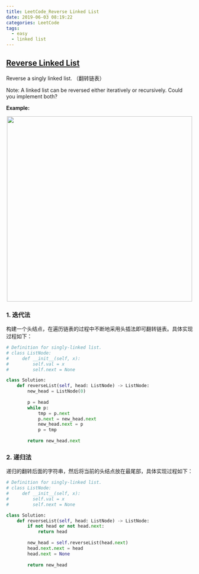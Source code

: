```yaml
---
title: LeetCode_Reverse Linked List
date: 2019-06-03 08:19:22
categories: LeetCode
tags: 
  - easy
  - linked list
---
```


## [Reverse Linked List](https://leetcode.com/problems/reverse-linked-list/)

Reverse a singly linked list.
（翻转链表）

<!--more-->

Note:
A linked list can be reversed either iteratively or recursively. Could you implement both?



**Example:** 

<div align=center>
	<img src="/images/leetcode_206.png" width = "500" align=center/>
</div>


### 1. 迭代法
构建一个头结点，在遍历链表的过程中不断地采用头插法即可翻转链表。具体实现过程如下：

```python
# Definition for singly-linked list.
# class ListNode:
#     def __init__(self, x):
#         self.val = x
#         self.next = None

class Solution:
    def reverseList(self, head: ListNode) -> ListNode:
        new_head = ListNode(0)
        
        p = head
        while p:
            tmp = p.next
            p.next = new_head.next
            new_head.next = p
            p = tmp
        
        return new_head.next
```

### 2. 递归法
递归的翻转后面的字符串，然后将当前的头结点放在最尾部，具体实现过程如下：

```python
# Definition for singly-linked list.
# class ListNode:
#     def __init__(self, x):
#         self.val = x
#         self.next = None

class Solution:
    def reverseList(self, head: ListNode) -> ListNode:
        if not head or not head.next:
            return head
        
        new_head = self.reverseList(head.next)
        head.next.next = head
        head.next = None
        
        return new_head
```





